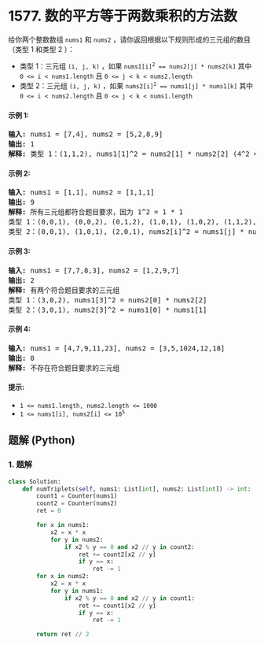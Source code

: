 # 1577. 数的平方等于两数乘积的方法数
给你两个整数数组 `nums1` 和 `nums2` ，请你返回根据以下规则形成的三元组的数目（类型 1 和类型 2 ）：
* 类型 1：三元组 `(i, j, k)` ，如果 <code>nums1[i]<sup>2</sup> == nums2[j] * nums2[k]</code> 其中 `0 <= i < nums1.length` 且 `0 <= j < k < nums2.length`
* 类型 2：三元组 `(i, j, k)` ，如果 <code>nums2[i]<sup>2</sup> == nums1[j] * nums1[k]</code> 其中 `0 <= i < nums2.length` 且 `0 <= j < k < nums1.length`

#### 示例 1:
<pre>
<strong>输入:</strong> nums1 = [7,4], nums2 = [5,2,8,9]
<strong>输出:</strong> 1
<strong>解释:</strong> 类型 1：(1,1,2), nums1[1]^2 = nums2[1] * nums2[2] (4^2 = 2 * 8)
</pre>

#### 示例 2:
<pre>
<strong>输入:</strong> nums1 = [1,1], nums2 = [1,1,1]
<strong>输出:</strong> 9
<strong>解释:</strong> 所有三元组都符合题目要求，因为 1^2 = 1 * 1
类型 1：(0,0,1), (0,0,2), (0,1,2), (1,0,1), (1,0,2), (1,1,2), nums1[i]^2 = nums2[j] * nums2[k]
类型 2：(0,0,1), (1,0,1), (2,0,1), nums2[i]^2 = nums1[j] * nums1[k]
</pre>

#### 示例 3:
<pre>
<strong>输入:</strong> nums1 = [7,7,8,3], nums2 = [1,2,9,7]
<strong>输出:</strong> 2
<strong>解释:</strong> 有两个符合题目要求的三元组
类型 1：(3,0,2), nums1[3]^2 = nums2[0] * nums2[2]
类型 2：(3,0,1), nums2[3]^2 = nums1[0] * nums1[1]
</pre>

#### 示例 4:
<pre>
<strong>输入:</strong> nums1 = [4,7,9,11,23], nums2 = [3,5,1024,12,18]
<strong>输出:</strong> 0
<strong>解释:</strong> 不存在符合题目要求的三元组
</pre>

#### 提示:
* `1 <= nums1.length, nums2.length <= 1000`
* <code>1 <= nums1[i], nums2[i] <= 10<sup>5</sup></code>

## 题解 (Python)

### 1. 题解
```Python
class Solution:
    def numTriplets(self, nums1: List[int], nums2: List[int]) -> int:
        count1 = Counter(nums1)
        count2 = Counter(nums2)
        ret = 0

        for x in nums1:
            x2 = x * x
            for y in nums2:
                if x2 % y == 0 and x2 // y in count2:
                    ret += count2[x2 // y]
                    if y == x:
                        ret -= 1
        for x in nums2:
            x2 = x * x
            for y in nums1:
                if x2 % y == 0 and x2 // y in count1:
                    ret += count1[x2 // y]
                    if y == x:
                        ret -= 1

        return ret // 2
```
